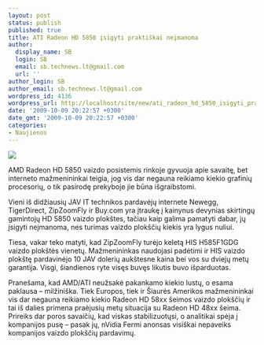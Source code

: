 ```yaml
---
layout: post
status: publish
published: true
title: ATI Radeon HD 5850 įsigyti praktiškai neįmanoma
author:
  display_name: SB
  login: SB
  email: sb.technews.lt@gmail.com
  url: ''
author_login: SB
author_email: sb.technews.lt@gmail.com
wordpress_id: 4136
wordpress_url: http://localhost/site/new/ati_radeon_hd_5850_isigyti_praktiskai_neimanoma/
date: '2009-10-09 20:22:57 +0300'
date_gmt: '2009-10-09 20:22:57 +0300'
categories:
- Naujienos
---
```

<div class="imgright"><img src="http://t3.gstatic.com/images?q=tbn:wogXXpw00ASY5M:http://en.expreview.com/img/2009/09/25/Radeon_HD_5870_X2_01.jpg"  /></div>
<p>AMD Radeon HD 5850 vaizdo posistemis rinkoje gyvuoja apie savaitę, bet interneto mažmenininkai teigia, jog vis dar negauna reikiamo kiekio grafinių procesorių, o tik pasirodę prekyboje jie būna išgraibstomi.</p>
<p>Vieni iš didžiausių JAV IT technikos pardavėjų internete Newegg, TigerDirect, ZipZoomFly ir Buy.com yra įtraukę į kainynus devynias skirtingų gamintojų HD 5850 vaizdo plokštes, tačiau kaip galima pamatyti dabar, jų įsigyti neįmanoma, nes turimas vaizdo plokščių kiekis yra lygus nuliui.</p>
<p>Tiesa, vakar teko matyti, kad ZipZoomFly turėjo keletą HIS H585F1GDG vaizdo plokštės vienetų. Mažmenininkas naudojasi padėtimi ir HIS vaizdo plokštę pardavinėjo 10 JAV dolerių aukštesne kaina bei vos su dviejų metų garantija. Visgi, šiandienos ryte visęs buvęs likutis buvo išparduotas.</p>
<p>Pranešama, kad AMD/ATI neužsakė pakankamo kiekio lustų, o esama paklausa – milžiniška. Tiek Europos, tiek ir Šiaurės Amerikos mažmenininkai vis dar negauna reikiamo kiekio Radeon HD 58xx šeimos vaizdo plokščių ir tai iš dalies primena praėjusių metų situacija su Radeon HD 48xx šeima. Prireiks dar poros savaičių, kad viskas stabilizuotųsi, o analitikai spėja į kompanijos pusę – pasak jų, nVidia Fermi anonsas visiškai nepaveiks kompanijos vaizdo plokščių pardavimų.<br /></p>
